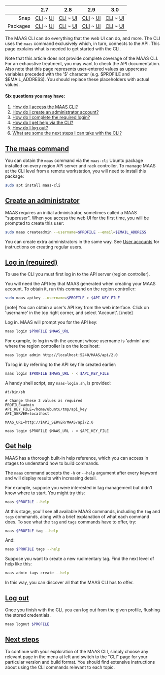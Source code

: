 ||2.7|2.8|2.9|3.0|
|-----:|:-----:|:-----:|:-----:|:-----:|
Snap|[CLI](/t/maas-cli-snap-2-7-cli/2814) ~ [UI](/t/maas-cli-snap-2-7-ui/2815)|[CLI](/t/maas-cli-snap-2-8-cli/2816) ~ [UI](/t/maas-cli-snap-2-8-ui/2817)|[CLI](/t/maas-cli-snap-2-9-cli/2818) ~ [UI](/t/maas-cli-snap-2-9-ui/2819)|[CLI](/t/maas-cli-snap-3-0-cli/3985) ~ [UI](/t/maas-cli-snap-3-0-ui/3986)|
Packages|[CLI](/t/maas-cli-deb-2-7-cli/2820) ~ [UI](/t/maas-cli-deb-2-7-ui/2821)|[CLI](/t/maas-cli-deb-2-8-cli/2822) ~ [UI](/t/maas-cli-deb-2-8-ui/2823)|[CLI](/t/maas-cli-deb-2-9-cli/2824) ~ [UI](/t/maas-cli-deb-2-9-ui/2825)|[CLI](/t/maas-cli-deb-3-0-cli/3987) ~ [UI](/t/maas-cli-deb-3-0-ui/3988)|
The MAAS CLI can do everything that the web UI can do, and more. The CLI uses the `maas` command exclusively which, in turn, connects to the API.  This page explains what is needed to get started with the CLI.

Note that this article does not provide complete coverage of the MAAS CLI. For an exhaustive treatment, you may want to check the API documentation.  Also note that this page represents user-entered values as uppercase variables preceded with the '$' character (e.g. $PROFILE and $EMAIL_ADDRESS). You should replace these placeholders with actual values.

#### Six questions you may have:

1. [How do I access the MAAS CLI?](#heading--the-maas-command)
2. [How do I create an administrator account?](#heading--create-an-administrator)
3. [How do I complete the required login?](#heading--log-in-required)
4. [How do I get help via the CLI?](#heading--get-help)
5. [How do I log out?](#heading--log-out)
6. [What are some the next steps I can take with the CLI?](#heading--next-steps)

<a href="#heading--the-maas-command"><h2 id="heading--the-maas-command">The maas command</h2></a>

You can obtain the `maas` command via the `maas-cli` Ubuntu package installed on every region API server and rack controller. To manage MAAS at the CLI level from a remote workstation, you will need to install this package:

``` bash
sudo apt install maas-cli
```

<a href="#heading--create-an-administrator"><h2 id="heading--create-an-administrator">Create an administrator</h2></a>

MAAS requires an initial administrator, sometimes called a MAAS "superuser". When you access the web UI for the first time, you will be prompted to create this user:

``` bash
sudo maas createadmin --username=$PROFILE --email=$EMAIL_ADDRESS
```

<!-- deb-2-7-cli
You can create extra administrators in the same way. See [User accounts](/t/user-accounts/3204#heading--add-a-user) for instructions on creating regular users.
 deb-2-7-cli -->

<!-- deb-2-7-ui
You can create extra administrators in the same way. See [User accounts](/t/user-accounts/3205#heading--add-a-user) for instructions on creating regular users.
 deb-2-7-ui -->

<!-- deb-2-8-cli
You can create extra administrators in the same way. See [User accounts](/t/user-accounts/3206#heading--add-a-user) for instructions on creating regular users.
 deb-2-8-cli -->

<!-- deb-2-8-ui
You can create extra administrators in the same way. See [User accounts](/t/user-accounts/3207#heading--add-a-user) for instructions on creating regular users.
 deb-2-8-ui -->

<!-- deb-2-9-cli
You can create extra administrators in the same way. See [User accounts](/t/user-accounts/3208#heading--add-a-user) for instructions on creating regular users.
 deb-2-9-cli -->

<!-- deb-2-9-ui
You can create extra administrators in the same way. See [User accounts](/t/user-accounts/3209#heading--add-a-user) for instructions on creating regular users.
 deb-2-9-ui -->

<!-- deb-3-0-cli
You can create extra administrators in the same way. See [User accounts](/t/user-accounts/4147#heading--add-a-user) for instructions on creating regular users.
 deb-3-0-cli -->

<!-- deb-3-0-ui
You can create extra administrators in the same way. See [User accounts](/t/user-accounts/4148#heading--add-a-user) for instructions on creating regular users.
 deb-3-0-ui -->

<!-- snap-2-7-cli
You can create extra administrators in the same way. See [User accounts](/t/user-accounts/3198#heading--add-a-user) for instructions on creating regular users.
 snap-2-7-cli -->

<!-- snap-2-7-ui
You can create extra administrators in the same way. See [User accounts](/t/user-accounts/3199#heading--add-a-user) for instructions on creating regular users.
 snap-2-7-ui -->

<!-- snap-2-8-cli
You can create extra administrators in the same way. See [User accounts](/t/user-accounts/3200#heading--add-a-user) for instructions on creating regular users.
 snap-2-8-cli -->

<!-- snap-2-8-ui
You can create extra administrators in the same way. See [User accounts](/t/user-accounts/3201#heading--add-a-user) for instructions on creating regular users.
 snap-2-8-ui -->

<!-- snap-2-9-cli
You can create extra administrators in the same way. See [User accounts](/t/user-accounts/3202#heading--add-a-user) for instructions on creating regular users.
 snap-2-9-cli -->

<!-- snap-2-9-ui
You can create extra administrators in the same way. See [User accounts](/t/user-accounts/3203#heading--add-a-user) for instructions on creating regular users.
 snap-2-9-ui -->

<!-- snap-3-0-cli
You can create extra administrators in the same way. See [User accounts](/t/user-accounts/4145#heading--add-a-user) for instructions on creating regular users.
 snap-3-0-cli -->

You can create extra administrators in the same way. See [User accounts](/t/user-accounts/4146#heading--add-a-user) for instructions on creating regular users.

<a href="#heading--log-in-required"><h2 id="heading--log-in-required">Log in (required)</h2></a>

To use the CLI you must first log in to the API server (region controller).

You will need the API key that MAAS generated when creating your MAAS account. To obtain it, run this command on the region controller:

``` bash
sudo maas apikey --username=$PROFILE > $API_KEY_FILE
```
 
[note]
You can obtain a user's API key from the web interface. Click on 'username' in the top right corner, and select 'Account'.
[/note]

Log in. MAAS will prompt you for the API key:

``` bash
maas login $PROFILE $MAAS_URL
```

For example, to log in with the account whose username is 'admin' and where the region controller is on the localhost:

``` bash
maas login admin http://localhost:5240/MAAS/api/2.0
```

To log in by referring to the API key file created earlier:

``` bash
maas login $PROFILE $MAAS_URL - < $API_KEY_FILE
```

A handy shell script, say `maas-login.sh`, is provided:

``` no-highlight
#!/bin/sh

# Change these 3 values as required 
PROFILE=admin
API_KEY_FILE=/home/ubuntu/tmp/api_key
API_SERVER=localhost

MAAS_URL=http://$API_SERVER/MAAS/api/2.0

maas login $PROFILE $MAAS_URL - < $API_KEY_FILE
```

<a href="#heading--get-help"><h2 id="heading--get-help">Get help</h2></a>

MAAS has a thorough built-in help reference, which you can access in stages to understand how to build commands.

The `maas` command accepts the `-h` or `--help` argument after every keyword and will display results with increasing detail.

For example, suppose you were interested in tag management but didn't know where to start. You might try this:

``` bash
maas $PROFILE --help
```

At this stage, you'll see all available MAAS commands, including the `tag` and `tags` commands, along with a brief explanation of what each command does. To see what the `tag` and `tags` commands have to offer, try:

``` bash
maas $PROFILE tag --help
```

And:

``` bash
maas $PROFILE tags --help
```

Suppose you want to create a new rudimentary tag. Find the next level of help like this:

``` bash
maas admin tags create --help
```

In this way, you can discover all that the MAAS CLI has to offer.

<a href="#heading--log-out"><h2 id="heading--log-out">Log out</h2></a>

Once you finish with the CLI, you can log out from the given profile, flushing the stored credentials.

``` bash
maas logout $PROFILE
```

<a href="#heading--next-steps"><h2 id="heading--next-steps">Next steps</h2></a>

To continue with your exploration of the MAAS CLI, simply choose any relevant page in the menu at left and switch to the "CLI" page for your particular version and build format.  You should find extensive instructions about using the CLI commands relevant to each topic.